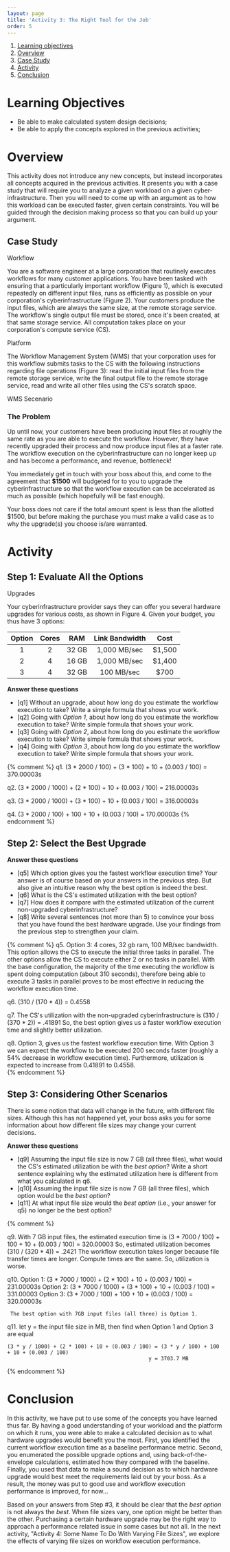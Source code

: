 ```yaml
---
layout: page
title: 'Activity 3: The Right Tool for the Job'
order: 5
---
```


1. [Learning objectives](#learning-objectives)
2. [Overview](#overview)
2. [Case Study](#case-study)
3. [Activity](#activity)
3. [Conclusion](#conclusion)

# Learning Objectives
- Be able to make calculated system design decisions;
- Be able to apply the concepts explored in the previous activities;

# Overview

This activity does not introduce any new concepts, but instead incorporates
all concepts acquired in the previous activities.  It presents you with a
case study that will require you to analyze a given workload on a given
cyber-infrastructure. Then you will need to come up with an argument as to
how this workload can be executed faster, given certain constraints. You
will be guided through the decision making process so that you can build up
your argument.

## Case Study

<object class="figure" type="image/svg+xml" data="{{ site.baseurl }}/public/img/activity_3/workflow.svg">Workflow</object>

You are a software engineer at a large corporation that routinely executes
workflows for many customer applications. You have been tasked with
ensuring that a particularly important workflow (Figure 1), which is
executed repeatedly on different input files, runs as efficiently as
possible on your corporation's cyberinfrastructure (Figure 2).  Your
customers produce the input files, which are always the same size, at the
remote storage service.  The workflow's single output file must be stored,
once it's been created, at that same storage service. All computation takes
place on your corporation's compute service (CS).

<object class="figure" type="image/svg+xml" data="{{ site.baseurl }}/public/img/activity_3/cyber_infrastructure.svg">Platform</object>

The Workflow Management System (WMS) that your corporation uses for this
workflow submits tasks to the CS with the following instructions regarding
file operations (Figure 3): read the initial input files from the remote
storage service, write the final output file to the remote storage service,
read and write all other files using the CS's scratch space.

<object class="figure" type="image/svg+xml" data="{{ site.baseurl }}/public/img/activity_3/wms.svg">WMS Secenario</object>

### The Problem

Up until now, your customers have been producing input files at roughly the
same rate as you are able to execute the workflow.  However, they have
recently upgraded their process and now produce input files at a faster
rate. The workflow execution on the cyberinfrastructure can no longer keep
up and has become a performance, and revenue, bottleneck!

You immediately get in touch with your boss about this, and come to the
agreement that **$1500** will budgeted for to you to upgrade the
cyberinfrastructure so that the workflow execution can be accelerated as
much as possible (which hopefully will be fast enough).

Your boss does not care if the total amount spent is less than the allotted
$1500, but before making the purchase you must make a valid case as to why
the upgrade(s) you choose is/are warranted.


# Activity

## Step 1: Evaluate All the Options

<object class="figure" type="image/svg+xml" data="{{ site.baseurl }}/public/img/activity_3/upgrades.svg">Upgrades</object>

Your cyberinfrastructure provider says they can offer you several hardware
upgrades for various costs, as shown in Figure 4.
Given your budget, you thus have 3 options:

| Option | Cores |  RAM  | Link Bandwidth |  Cost  |
|:------:|:-----:|:-----:|:--------------:|:------:|
|    1   |   2   | 32 GB |  1,000 MB/sec  | $1,500 |
|    2   |   4   | 16 GB |  1,000 MB/sec  | $1,400 |
|    3   |   4   | 32 GB |   100 MB/sec   |  $700  |


**Answer these questions**

- [q1] Without an upgrade, about how long do you estimate the workflow execution to take?
        Write a simple formula that shows your work.
- [q2] Going with *Option 1*, about how long do you estimate the workflow execution to take?
        Write simple formula that shows your work.
- [q3] Going with *Option 2*, about how long do you estimate the workflow execution to take?
        Write simple formula that shows your work.
- [q4] Going with *Option 3*, about how long do you estimate the workflow execution to take?
        Write simple formula that shows your work.

{% comment %}
q1. (3 * 2000 / 100) + (3 * 100) + 10 + (0.003 / 100) = 370.00003s

q2. (3 * 2000 / 1000) + (2 * 100) + 10 + (0.003 / 100) = 216.00003s

q3. (3 * 2000 / 1000) + (3 * 100) + 10 + (0.003 / 100) = 316.00003s

q4. (3 * 2000 / 100) + 100 + 10 + (0.003 / 100) = 170.00003s
{% endcomment %}

## Step 2: Select the Best Upgrade

**Answer these questions**

- [q5] Which option gives you the fastest workflow execution time? Your answer
       is of course based on your answers in the previous step. But also give an intuitive reason why the best option is
       indeed the best.
- [q6] What is the CS's estimated utilization with the best option?
- [q7] How does it compare with the estimated utilization of the current non-upgraded cyberinfrastructure?
- [q8] Write several sentences (not more than 5) to convince your boss that you have found the best hardware upgrade.
      Use your findings from the previous step to strengthen your claim.

{% comment %}
q5. Option 3: 4 cores, 32 gb ram, 100 MB/sec bandwidth. This option allows the CS to execute the initial three tasks
    in parallel. The other options allow the CS to execute either 2 or no tasks in parallel. With the base configuration,
    the majority of the time executing the workflow is spent doing computation (about 310 seconds), therefore
    being able to execute 3 tasks in parallel proves to be most effective in reducing the workflow execution time.

q6. (310 / (170 * 4)) = 0.4558

q7. The CS's utilization with the non-upgraded cyberinfrastructure is (310 / (370 * 2)) = .41891
    So, the best option gives us a faster workflow execution time and slightly better utilization.

q8. Option 3, gives us the fastest workflow execution time. With Option 3 we can expect the workflow
    to be executed 200 seconds faster (roughly a 54% decrease in workflow execution time). Furthermore,
    utilization is expected to increase from 0.41891 to 0.4558.  
{% endcomment %}

## Step 3: Considering Other Scenarios

There is some notion that data will change in the future, with different file sizes. Although this has not happened
yet, your boss asks you for some information about how different file sizes may change your current decisions.

**Answer these questions**

- [q9] Assuming the input file size is now 7 GB (all three files), what would the CS's estimated utilization be with the *best option*?
       Write a short sentence explaining why the estimated utilization here is different from what you calculated in q6.
- [q10] Assuming the input file size is now 7 GB (all three files), which option would be the *best option*?
- [q11] At what input file size would the *best option*  (i.e., your answer for q5) no longer be the best option?

{% comment %}

q9. With 7 GB input files, the estimated execution time is (3 * 7000 / 100) + 100 + 10 + (0.003 / 100) = 320.00003
    So, estimated utilization becomes (310 / (320 * 4)) = .2421
    The workflow execution takes longer because file transfer times are longer. Compute times are the same. So,
    utilization is worse.

q10. Option 1: (3 * 7000 / 1000) + (2 * 100) + 10 + (0.003 / 100) = 231.00003s
     Option 2: (3 * 7000 / 1000) + (3 * 100) + 10 + (0.003 / 100) = 331.00003
     Option 3: (3 * 7000 / 100) + 100 + 10 + (0.003 / 100) = 320.00003s

     The best option with 7GB input files (all three) is Option 1.

q11. let y = the input file size in MB, then find when Option 1 and Option 3 are equal

    (3 * y / 1000) + (2 * 100) + 10 + (0.003 / 100) = (3 * y / 100) + 100 + 10 + (0.003 / 100)
                                                  y = 3703.7 MB

{% endcomment %}
# Conclusion

In this activity, we have put to use some of the concepts you have learned thus far. By having
a good understanding of your workload and the platform on which it runs, you were able to make
a calculated decision as to what hardware upgrades would benefit you the most. First, you identified
the current workflow execution time as a baseline performance metric. Second, you enumerated the possible
upgrade options and, using back-of-the-envelope calculations, estimated how they compared with the baseline.
Finally, you used that data to make a sound decision as to which hardware upgrade would best meet the
requirements laid out by your boss. As a result, the money was put to good use and workflow execution
performance is improved, for now...

Based on your answers from Step #3, it should be clear that the *best option*   
is not always the *best*. When file sizes vary, one option might be better than the other.
Purchasing a certain hardware upgrade may be the right
way to approach a performance related issue in some cases but not all.
In the next activity, "Activity 4: Some Name To Do With Varying File Sizes", we explore
the effects of varying file sizes on workflow execution performance.  

